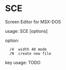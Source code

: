 SCE
===

Screen Editor for MSX-DOS

usage:
  SCE <filename> [options]
  
option:
````
  /4  width 40 mode
  /N  create new file
````

key usage:
  TODO
  

